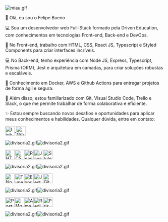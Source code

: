 ![miau.gif](https://steemitimages.com/DQmZCo76MUSeg8WNYUqr9UMGig3kufJWfENY337KfSbpoJC/miau.gif)
<p>👋 Olá, eu sou o Felipe Bueno</p>
<p>💻 Sou um desenvolvedor web Full-Stack formado pela Driven Education, com conhecimentos em tecnologias Front-end, Back-end e DevOps.</p>
<p>🎨 No Front-end, trabalho com HTML, CSS, React JS, Typescript e Styled Components para criar interfaces incríveis.</p>
<p>💻 No Back-end, tenho experiência com Node JS, Express, Typescript, Prisma (ORM), Jest e arquitetura em camadas, para criar soluções robustas e escaláveis.</p>
<p>🔧 Conhecimento em Docker, AWS e Github Actions para entregar projetos de forma ágil e segura.</p>
<p>🚀 Além disso, estou familiarizado com Git, Visual Studio Code, Trello e Slack, o que me permite trabalhar de forma colaborativa e eficiente.</p>
<p>✨ Estou sempre buscando novos desafios e oportunidades para aplicar meus conhecimentos e habilidades. Qualquer dúvida, entre em contato:</p>



<p align="start">
  <a href="https://www.linkedin.com/in/felipe-bueno-ferreira/">
    <img align="center" height="30" src="https://img.shields.io/badge/LinkedIn-0077B5?style=for-the-badge&logo=linkedin&logoColor=white" alt="LinkedIn">
  </a>
  <a href="mailto:felipebueno2201@gmail.com">
    <img align="center" height="30" src="https://img.shields.io/badge/Gmail-D14836?style=for-the-badge&logo=gmail&logoColor=white" alt="Gmail">
  </a>
</p>

![divisoria2.gif](https://steemitimages.com/DQmU5iMdeeiAFURBeRuAGLpFTLzxfXaR744sdURoTTWSCkZ/divisoria2.gif)![divisoria2.gif](https://steemitimages.com/DQmU5iMdeeiAFURBeRuAGLpFTLzxfXaR744sdURoTTWSCkZ/divisoria2.gif)

<div style="display:flex">
  <img  align="center" height="30" src="https://img.shields.io/badge/HTML5-E34F26?style=for-the-badge&logo=html5&logoColor=white" alt="HTML5">
  <img  align="center" height="30" src="https://img.shields.io/badge/CSS3-1572B6?style=for-the-badge&logo=css3&logoColor=white" alt="CSS3">
  <img  align="center" height="30" src="https://img.shields.io/badge/React-20232A?style=for-the-badge&logo=react&logoColor=61DAFB" alt="React">
  <img  align="center" height="30" src="https://img.shields.io/badge/JavaScript-323330?style=for-the-badge&logo=javascript&logoColor=F7DF1E" alt="JavaScript">
    <img  align="center" height="30" src="https://img.shields.io/badge/styled--components-DB7093?style=for-the-badge&logo=styled-components&logoColor=white" alt="Styled Components">
</div>

![divisoria2.gif](https://steemitimages.com/DQmU5iMdeeiAFURBeRuAGLpFTLzxfXaR744sdURoTTWSCkZ/divisoria2.gif)![divisoria2.gif](https://steemitimages.com/DQmU5iMdeeiAFURBeRuAGLpFTLzxfXaR744sdURoTTWSCkZ/divisoria2.gif)

<div style="display:flex">
  <img  align="center" height="30" src="https://img.shields.io/badge/Node.js-43853D?style=for-the-badge&logo=node.js&logoColor=white" alt="Node.js"> 
  <img  align="center" height="30"  src="https://img.shields.io/badge/TypeScript-007ACC?style=for-the-badge&logo=typescript&logoColor=white" alt="TypeScript">
  <img align="center" height="30" src="https://img.shields.io/badge/Express.js-404D59?style=for-the-badge&logo=Express&logoColor=white" alt="Express">
  <img align="center" height="30" src="https://img.shields.io/badge/Jest-323330?style=for-the-badge&logo=Jest&logoColor=white" alt="Jest">
  <img align="center" height="30" src="https://img.shields.io/badge/GIT-E44C30?style=for-the-badge&logo=git&logoColor=white" alt="Git">
</div>

![divisoria2.gif](https://steemitimages.com/DQmU5iMdeeiAFURBeRuAGLpFTLzxfXaR744sdURoTTWSCkZ/divisoria2.gif)![divisoria2.gif](https://steemitimages.com/DQmU5iMdeeiAFURBeRuAGLpFTLzxfXaR744sdURoTTWSCkZ/divisoria2.gif)

<div style="display:flex">
  <img align="center" height="30" src="https://img.shields.io/badge/PostgreSQL-316192?style=for-the-badge&logo=postgresql&logoColor=white" alt="PostgreSQL">
  <img align="center" height="30" src="https://img.shields.io/badge/MongoDB-4EA94B?style=for-the-badge&logo=mongodb&logoColor=white" alt="MongoDB">
  <img align="center" height="30" src="https://img.shields.io/badge/Amazon_AWS-232F3E?style=for-the-badge&logo=amazon-aws&logoColor=white" alt="Amazon AWS">
  <img align="center" height="30" src="https://img.shields.io/badge/redis-%23DD0031.svg?&style=for-the-badge&logo=redis&logoColor=white" alt="Redis">
  <img align="center" height="30" src="https://img.shields.io/badge/Prisma-3982CE?style=for-the-badge&logo=Prisma&logoColor=white" alt="Prisma">
</div>

![divisoria2.gif](https://steemitimages.com/DQmU5iMdeeiAFURBeRuAGLpFTLzxfXaR744sdURoTTWSCkZ/divisoria2.gif)![divisoria2.gif](https://steemitimages.com/DQmU5iMdeeiAFURBeRuAGLpFTLzxfXaR744sdURoTTWSCkZ/divisoria2.gif)
